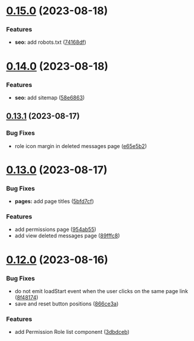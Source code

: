 # [0.15.0](https://github.com/onesoft-sudo/sudobot-dashboard/compare/v0.14.0...v0.15.0) (2023-08-18)


### Features

* **seo:** add robots.txt ([74168df](https://github.com/onesoft-sudo/sudobot-dashboard/commit/74168dfea843499db4cb4747913bae9994160166))



# [0.14.0](https://github.com/onesoft-sudo/sudobot-dashboard/compare/v0.13.1...v0.14.0) (2023-08-18)


### Features

* **seo:** add sitemap ([58e6863](https://github.com/onesoft-sudo/sudobot-dashboard/commit/58e68632489c36456e2495ed49e28d2836ac6174))



## [0.13.1](https://github.com/onesoft-sudo/sudobot-dashboard/compare/v0.13.0...v0.13.1) (2023-08-17)


### Bug Fixes

* role icon margin in deleted messages page ([e65e5b2](https://github.com/onesoft-sudo/sudobot-dashboard/commit/e65e5b2d1ed9ee08b225fed418382693037ea0ee))



# [0.13.0](https://github.com/onesoft-sudo/sudobot-dashboard/compare/v0.12.0...v0.13.0) (2023-08-17)


### Bug Fixes

* **pages:** add page titles ([5bfd7cf](https://github.com/onesoft-sudo/sudobot-dashboard/commit/5bfd7cf3db2c27b4a48f8ecbca4f142556a3e678))


### Features

* add permissions page ([954ab55](https://github.com/onesoft-sudo/sudobot-dashboard/commit/954ab552f607881969c5afd5b90989d545e05264))
* add view deleted messages page ([89fffc8](https://github.com/onesoft-sudo/sudobot-dashboard/commit/89fffc8c70f95f0da10850c9a7e3510af71dfe5d))



# [0.12.0](https://github.com/onesoft-sudo/sudobot-dashboard/compare/v0.11.0...v0.12.0) (2023-08-16)


### Bug Fixes

* do not emit loadStart event when the user clicks on the same page link ([8f48174](https://github.com/onesoft-sudo/sudobot-dashboard/commit/8f481743e0cc3fdb60011a95109f597785112250))
* save and reset button positions ([866ce3a](https://github.com/onesoft-sudo/sudobot-dashboard/commit/866ce3acd2af42ba649ef80b715bf82e97fcb388))


### Features

* add Permission Role list component ([3dbdceb](https://github.com/onesoft-sudo/sudobot-dashboard/commit/3dbdceb7adb3b5e5d5ed824e125235f0e630e890))



